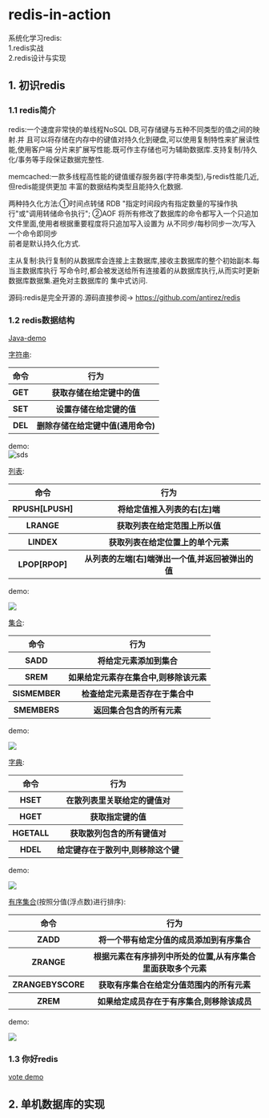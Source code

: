 ﻿# redis-in-action

系统化学习redis:       
1.redis实战  
2.redis设计与实现

## 1. 初识redis

### 1.1 redis简介
redis:一个速度非常快的单线程NoSQL DB,可存储键与五种不同类型的值之间的映射.并
且可以将存储在内存中的键值对持久化到硬盘,可以使用复制特性来扩展读性能,使用客户端
分片来扩展写性能.既可作主存储也可为辅助数据库.支持复制/持久化/事务等手段保证数据完整性.  

memcached:一款多线程高性能的键值缓存服务器(字符串类型),与redis性能几近,但redis能提供更加
丰富的数据结构类型且能持久化数据.  

两种持久化方法:①时间点转储 RDB "指定时间段内有指定数量的写操作执行"或"调用转储命令执行";
②AOF 将所有修改了数据库的命令都写入一个只追加文件里面,使用者根据重要程度将只追加写入设置为
从不同步/每秒同步一次/写入一个命令即同步  
前者是默认持久化方式.  

主从复制:执行复制的从数据库会连接上主数据库,接收主数据库的整个初始副本.每当主数据库执行
写命令时,都会被发送给所有连接着的从数据库执行,从而实时更新数据库数据集.避免对主数据库的
集中式访问.   

源码:redis是完全开源的.源码直接参阅-> https://github.com/antirez/redis

### 1.2 redis数据结构
[Java-demo](https://github.com/MelloChan/redis-in-action/tree/master/src/main/java/ch00)  

[字符串](https://github.com/MelloChan/redis-in-action/blob/master/content/sds.md):    

<table>
<tr>
	<th>命令</th>
	<th>行为</th>
</tr>
<tr>
	<th>GET</th>
	<th>获取存储在给定键中的值</th>
</tr>

<tr>
	<th>SET</th>
	<th>设置存储在给定键的值</th>
</tr>

<tr>
	<th>DEL</th>
	<th>删除存储在给定键中值(通用命令)</th>
</tr>
</table>  

demo:  
![sds](https://raw.githubusercontent.com/MelloChan/redis-in-action/master/images/string.png)  
  
[列表](https://github.com/MelloChan/redis-in-action/blob/master/content/list.md):  
<table>
<tr>
	<th>命令</th>
	<th>行为</th>
</tr>
<tr>
	<th>RPUSH[LPUSH]</th>
	<th>将给定值推入列表的右[左]端</th>
</tr>
<tr>
	<th>LRANGE</th>
	<th>获取列表在给定范围上所以值</th>
</tr>
<tr>
	<th>LINDEX</th>
	<th>获取列表在给定位置上的单个元素</th>
</tr>
<tr>
    <th>LPOP[RPOP]</th>
    <th>从列表的左端[右]端弹出一个值,并返回被弹出的值</th>
</tr>
</table>
demo:
  
![](https://raw.githubusercontent.com/MelloChan/redis-in-action/master/images/list.png)

[集合](https://github.com/MelloChan/redis-in-action/blob/master/content/set.md):
<table>
<tr>
	<th>命令</th>
	<th>行为</th>
</tr>
<tr>
	<th>SADD</th>
	<th>将给定元素添加到集合</th>
</tr>
<tr>
	<th>SREM</th>
	<th>如果给定元素存在集合中,则移除该元素</th>
</tr>
<tr>
	<th>SISMEMBER</th>
	<th>检查给定元素是否存在于集合中</th>
</tr>
<tr>
    <th>SMEMBERS</th>
    <th>返回集合包含的所有元素</th>
</tr>
</table>
 demo:
 
 ![](https://raw.githubusercontent.com/MelloChan/redis-in-action/master/images/set.png)
 
 [字典](https://github.com/MelloChan/redis-in-action/blob/master/content/hash.md):
<table>
<tr>
	<th>命令</th>
	<th>行为</th>
</tr>
<tr>
	<th>HSET</th>
	<th>在散列表里关联给定的键值对</th>
</tr>

<tr>
	<th>HGET</th>
	<th>获取指定键的值</th>
</tr>
<tr>
	<th>HGETALL</th>
    <th>获取散列包含的所有键值对</th>
</tr>
<tr>
    <th>HDEL</th>
    <th>给定键存在于散列中,则移除这个键</th>
</tr>
</table>
demo:  

![](https://raw.githubusercontent.com/MelloChan/redis-in-action/master/images/hash.png)

[有序集合](https://github.com/MelloChan/redis-in-action/blob/master/content/zset.md)(按照分值(浮点数)进行排序):
<table>
<tr>
	<th>命令</th>
	<th>行为</th>
</tr>
<tr>
	<th>ZADD</th>
	<th>将一个带有给定分值的成员添加到有序集合</th>
</tr>
<tr>
    <th>ZRANGE</th>
	<th>根据元素在有序排列中所处的位置,从有序集合里面获取多个元素</th>
</tr>
<tr>
	<th>ZRANGEBYSCORE</th>
	<th>获取有序集合在给定分值范围内的所有元素</th>
</tr>
<tr>
    <th>ZREM</th>
    <th>如果给定成员存在于有序集合,则移除该成员</th>
</tr>
</table>

demo:  
  
![](https://raw.githubusercontent.com/MelloChan/redis-in-action/master/images/zset.png)

### 1.3 你好redis

<a href="https://github.com/MelloChan/redis-in-action/blob/master/src/main/java/ch01/VoteServer.java">vote demo<a/>    

## 2. 单机数据库的实现
